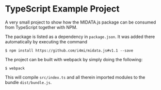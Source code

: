 TypeScript Example Project
==========================

A very small project to show how the MIDATA.js package can be consumed from
TypeScript together with NPM.

The package is listed as a dependency in `package.json`. It was added there
automatically by executing the command

    $ npm install https://github.com/i4mi/midata.js#v1.1 --save

The project can be built with webpack by simply doing the following:

    $ webpack

This will compile `src/index.ts` and all therein imported modules to the bundle
`dist/bundle.js`.
